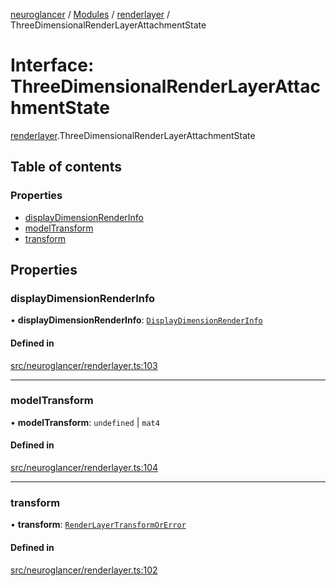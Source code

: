 [neuroglancer](../README.md) / [Modules](../modules.md) / [renderlayer](../modules/renderlayer.md) / ThreeDimensionalRenderLayerAttachmentState

# Interface: ThreeDimensionalRenderLayerAttachmentState

[renderlayer](../modules/renderlayer.md).ThreeDimensionalRenderLayerAttachmentState

## Table of contents

### Properties

- [displayDimensionRenderInfo](renderlayer.ThreeDimensionalRenderLayerAttachmentState.md#displaydimensionrenderinfo)
- [modelTransform](renderlayer.ThreeDimensionalRenderLayerAttachmentState.md#modeltransform)
- [transform](renderlayer.ThreeDimensionalRenderLayerAttachmentState.md#transform)

## Properties

### displayDimensionRenderInfo

• **displayDimensionRenderInfo**: [`DisplayDimensionRenderInfo`](navigation_state.DisplayDimensionRenderInfo.md)

#### Defined in

[src/neuroglancer/renderlayer.ts:103](https://github.com/ActiveBrainAtlas2/neuroglancer/blob/8fef58ad/src/neuroglancer/renderlayer.ts#L103)

___

### modelTransform

• **modelTransform**: `undefined` \| `mat4`

#### Defined in

[src/neuroglancer/renderlayer.ts:104](https://github.com/ActiveBrainAtlas2/neuroglancer/blob/8fef58ad/src/neuroglancer/renderlayer.ts#L104)

___

### transform

• **transform**: [`RenderLayerTransformOrError`](../modules/render_coordinate_transform.md#renderlayertransformorerror)

#### Defined in

[src/neuroglancer/renderlayer.ts:102](https://github.com/ActiveBrainAtlas2/neuroglancer/blob/8fef58ad/src/neuroglancer/renderlayer.ts#L102)
